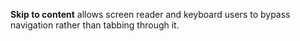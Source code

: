 **Skip to content** allows screen reader and keyboard users to bypass navigation rather than tabbing through it.
